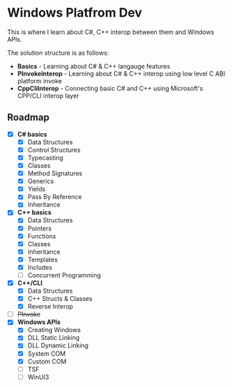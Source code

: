# Windows Platfrom Dev

This is where I learn about C#, C++ interop between them and Windows APIs.

The solution structure is as follows:
* **Basics** - Learning about C# & C++ langauge features
* **PInvokeInterop** - Learning about C# & C++ interop using low level C ABI platform invoke
* **CppCliInterop** - Connecting basic C# and C++ using Microsoft's CPP/CLI interop layer

## Roadmap
- [X] **C# basics**
    - [X] Data Structures
    - [X] Control Structures
    - [X] Typecasting
    - [X] Classes 
    - [X] Method Signatures
    - [X] Generics 
    - [X] Yields 
    - [X] Pass By Reference
    - [X] Inheritance
- [X] **C++ basics**
    - [X] Data Structures
    - [X] Pointers
    - [X] Functions
    - [X] Classes
    - [X] Inheritance
    - [X] Templates
    - [X] Includes
    - [ ] Concurrent Programming
- [X] **C++/CLI**
    - [X] Data Structures
    - [X] C++ Structs & Classes
    - [X] Reverse Interop
- [ ] ~~PInvoke~~
- [X] **Windows APIs**
    - [X] Creating Windows
    - [X] DLL Static Linking 
    - [X] DLL Dynamic Linking
    - [X] System COM
    - [X] Custom COM
    - [ ] TSF
    - [ ] WinUI3
